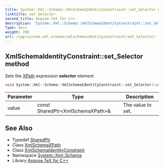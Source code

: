 ```yaml
---
title: System::Xml::Schema::XmlSchemaIdentityConstraint::set_Selector method
linktitle: set_Selector
second_title: Aspose.TeX for C++
description: 'System::Xml::Schema::XmlSchemaIdentityConstraint::set_Selector method. Sets the XPath expression selector element in C++.'
type: docs
weight: 700
url: /cpp/system.xml.schema/xmlschemaidentityconstraint/set_selector/
---
```

## XmlSchemaIdentityConstraint::set_Selector method


Sets the [XPath](../../../system.xml.xpath/) expression **selector** element.

```cpp
void System::Xml::Schema::XmlSchemaIdentityConstraint::set_Selector(const SharedPtr<XmlSchemaXPath> &value)
```


| Parameter | Type | Description |
| --- | --- | --- |
| value | const SharedPtr\<XmlSchemaXPath\>\& | The value to set. |

## See Also

* Typedef [SharedPtr](../../../system/sharedptr/)
* Class [XmlSchemaXPath](../../xmlschemaxpath/)
* Class [XmlSchemaIdentityConstraint](../)
* Namespace [System::Xml::Schema](../../)
* Library [Aspose.TeX for C++](../../../)
